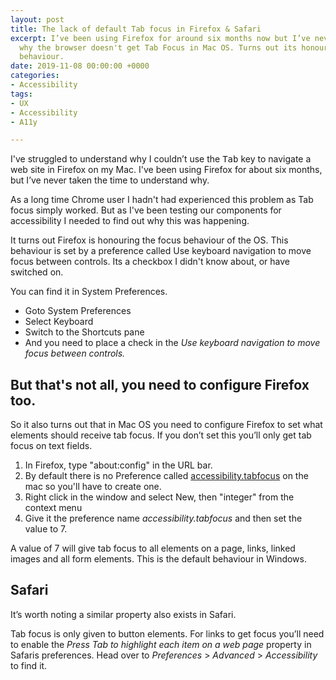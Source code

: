 ```yaml
---
layout: post
title: The lack of default Tab focus in Firefox & Safari
excerpt: I’ve been using Firefox for around six months now but I’ve never looked into
  why the browser doesn't get Tab Focus in Mac OS. Turns out its honouring the OS
  behaviour.
date: 2019-11-08 00:00:00 +0000
categories:
- Accessibility
tags:
- UX
- Accessibility
- A11y

---
```

I've struggled to understand why I couldn’t use the <kbd>Tab</kbd> key to navigate a web site in Firefox on my Mac. I've been using Firefox for about six months, but I’ve never taken the time to understand why.

As a long time Chrome user I hadn't had experienced this problem as Tab focus simply worked. But as I've been testing our components for accessibility I needed to find out why this was happening.

It turns out Firefox is honouring the focus behaviour of the OS. This behaviour is set by a preference called Use keyboard navigation to move focus between controls. Its a checkbox I didn't know about, or have switched on. 

You can find it in System Preferences.

- Goto System Preferences
- Select Keyboard
- Switch to the Shortcuts pane
- And you need to place a check in the *Use keyboard navigation to move focus between controls.*

## But that's not all, you need to configure Firefox too.

So it also turns out that in Mac OS you need to configure Firefox to set what elements should receive tab focus. If you don’t set this you’ll only get tab focus on text fields. 

1. In Firefox, type "about:config" in the URL bar.
2. By default there is no Preference called [accessibility.tabfocus](https://developer.mozilla.org/en-US/docs/Mozilla/Preferences/Preference_reference/accessibility.tabfocus) on the mac so you'll have to create one.
3. Right click in the window and select New, then "integer" from the context menu
4. Give it the preference name *accessibility.tabfocus* and then set the value to 7. 

A value of 7 will give tab focus to all elements on a page, links, linked images and all form elements. This is the default behaviour in Windows. 

## Safari
It’s worth noting a similar property also exists in Safari. 

Tab focus is only given to button elements. For links to get focus you’ll need to enable the *Press Tab to highlight each item on a web page* property in Safaris preferences. Head over to *Preferences* > *Advanced* > *Accessibility* to find it.